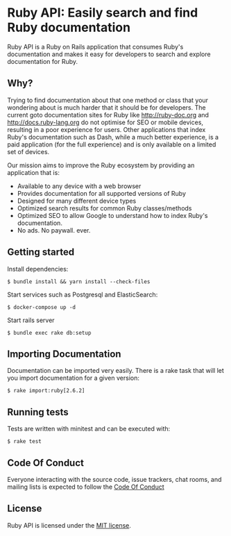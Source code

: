 # Ruby API: Easily search and find Ruby documentation

Ruby API is a Ruby on Rails application that consumes Ruby's documentation and makes it easy for developers to search and explore documentation for Ruby.

## Why?

Trying to find documentation about that one method or class that your wondering about is much harder that it should be for developers. The current goto documentation sites for Ruby like http://ruby-doc.org and http://docs.ruby-lang.org do not optimise for SEO or mobile devices, resulting in a poor experience for users. Other applications that index Ruby's documentation such as Dash, while a much better experience, is a paid application (for the full experience) and is only available on a limited set of devices.

Our mission aims to improve the Ruby ecosystem by providing an application that is:

  * Available to any device with a web browser
  * Provides documentation for all supported versions of Ruby
  * Designed for many different device types
  * Optimized search results for common Ruby classes/methods
  * Optimized SEO to allow Google to understand how to index Ruby's documentation.
  * No ads. No paywall. ever.

## Getting started

Install dependencies:

    $ bundle install && yarn install --check-files

Start services such as Postgresql and ElasticSearch:

    $ docker-compose up -d

Start rails server

    $ bundle exec rake db:setup

## Importing Documentation

Documentation can be imported very easily. There is a rake task that will let you import documentation for a given version:

    $ rake import:ruby[2.6.2]

## Running tests

Tests are written with minitest and can be executed with:

    $ rake test

## Code Of Conduct

Everyone interacting with the source code, issue trackers, chat rooms, and mailing lists is expected to follow the [Code Of Conduct](https://github.com/colby-swandale/ruby-api/blob/master/CODE_OF_CONDUCT.md)

## License

Ruby API is licensed under the [MIT license](https://github.com/colby-swandale/ruby-api/blob/master/LICENSE.md).
